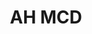 ---
#This is just for you to quickly see what the file is - it can be anything you want
title: AH MCD

#This must match the level for the page you want it to appear on
level: Additional

#This must match the category id for the table the table you wish this to appear in
category: multiplechoicedata

#This must match the subject you wish this to appear in
subject: Chemistry

#There should be an entry here for each column in the table you wish to populate:
'#': 3
Age: Old Advanced Higher
Years Covered: 2001-2015
File:
   url: /chemistry/additional/mcdata/SQAoldAdvancedHigherMCdata.pdf
   link_text: MC Data
---